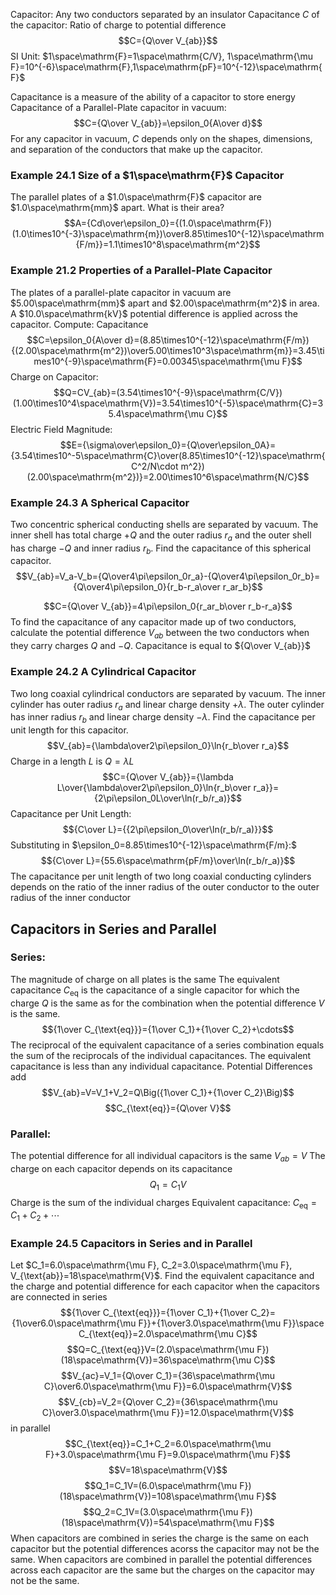 Capacitor: Any two conductors separated by an insulator 
Capacitance $C$ of the capacitor: Ratio of charge to potential difference $$C={Q\over V_{ab}}$$
SI Unit: $1\space\mathrm{F}=1\space\mathrm{C/V}, 1\space\mathrm{\mu F}=10^{-6}\space\mathrm{F},1\space\mathrm{pF}=10^{-12}\space\mathrm{F}$

Capacitance is a measure of the ability of a capacitor to store energy 
Capacitance of a Parallel-Plate capacitor in vacuum: $$C={Q\over V_{ab}}=\epsilon_0{A\over d}$$
For any capacitor in vacuum, $C$ depends only on the shapes, dimensions, and separation of the conductors that make up the capacitor.

### Example 24.1 Size of a $1\space\mathrm{F}$ Capacitor
The parallel plates of a $1.0\space\mathrm{F}$ capacitor are $1.0\space\mathrm{mm}$ apart. What is their area?
$$A={Cd\over\epsilon_0}={(1.0\space\mathrm{F})(1.0\times10^{-3}\space\mathrm{m})\over8.85\times10^{-12}\space\mathrm{F/m}}=1.1\times10^8\space\mathrm{m^2}$$

### Example 21.2 Properties of a Parallel-Plate Capacitor 
The plates of a parallel-plate capacitor in vacuum are $5.00\space\mathrm{mm}$ apart and $2.00\space\mathrm{m^2}$ in area. A $10.0\space\mathrm{kV}$ potential difference is applied across the capacitor. Compute:
Capacitance $$C=\epsilon_0{A\over d}=(8.85\times10^{-12}\space\mathrm{F/m}){(2.00\space\mathrm{m^2})\over5.00\times10^3\space\mathrm{m}}=3.45\times10^{-9}\space\mathrm{F}=0.00345\space\mathrm{\mu F}$$
Charge on Capacitor: $$Q=CV_{ab}=(3.54\times10^{-9}\space\mathrm{C/V})(1.00\times10^4\space\mathrm{V})=3.54\times10^{-5}\space\mathrm{C}=35.4\space\mathrm{\mu C}$$
Electric Field Magnitude: 
$$E={\sigma\over\epsilon_0}={Q\over\epsilon_0A}={3.54\times10^-5\space\mathrm{C}\over(8.85\times10^{-12}\space\mathrm{C^2/N\cdot m^2})(2.00\space\mathrm{m^2})}=2.00\times10^6\space\mathrm{N/C}$$

### Example 24.3 A Spherical Capacitor 
Two concentric spherical conducting shells are separated by vacuum. The inner shell has total charge $+Q$ and the outer radius $r_a$ and the outer shell has charge $-Q$ and inner radius $r_b$. Find the capacitance of this spherical capacitor. 
$$V_{ab}=V_a-V_b={Q\over4\pi\epsilon_0r_a}-{Q\over4\pi\epsilon_0r_b}={Q\over4\pi\epsilon_0}{r_b-r_a\over r_ar_b}$$

$$C={Q\over V_{ab}}=4\pi\epsilon_0{r_ar_b\over r_b-r_a}$$
To find the capacitance of any capacitor made up of two conductors, calculate the potential difference $V_{ab}$ between the two conductors when they carry charges $Q$ and $-Q$. Capacitance is equal to ${Q\over V_{ab}}$

### Example 24.2 A Cylindrical Capacitor
Two long coaxial cylindrical conductors are separated by vacuum. The inner cylinder has outer radius $r_a$ and linear charge density $+\lambda$. The outer cylinder has inner radius $r_b$ and linear charge density $-\lambda$. Find the capacitance per unit length for this capacitor. $$V_{ab}={\lambda\over2\pi\epsilon_0}\ln{r_b\over r_a}$$
Charge in a length $L$ is $Q=\lambda L$ $$C={Q\over V_{ab}}={\lambda L\over{\lambda\over2\pi\epsilon_0}\ln{r_b\over r_a}}={2\pi\epsilon_0L\over\ln(r_b/r_a)}$$
Capacitance per Unit Length: $${C\over L}={{2\pi\epsilon_0\over\ln(r_b/r_a)}}$$
Substituting in $\epsilon_0=8.85\times10^{-12}\space\mathrm{F/m}:$ $${C\over L}={55.6\space\mathrm{pF/m}\over\ln(r_b/r_a)}$$
The capacitance per unit length of two long coaxial conducting cylinders depends on the ratio of the inner radius of the outer conductor to the outer radius of the inner conductor

## Capacitors in Series and Parallel 

### Series:
The magnitude of charge on all plates is the same
The equivalent capacitance $C_{\text{eq}}$ is the capacitance of a single capacitor for which the charge $Q$ is the same as for the combination when the potential difference $V$ is the same. 
$${1\over C_{\text{eq}}}={1\over C_1}+{1\over C_2}+\cdots$$
The reciprocal of the equivalent capacitance of a series combination equals the sum of the reciprocals of the individual capacitances. The equivalent capacitance is less than any individual capacitance.
Potential Differences add 
$$V_{ab}=V=V_1+V_2=Q\Big({1\over C_1}+{1\over C_2}\Big)$$
$$C_{\text{eq}}={Q\over V}$$

### Parallel: 
The potential difference for all individual capacitors is the same $V_{ab}=V$
The charge on each capacitor depends on its capacitance $$Q_1=C_1V$$
Charge is the sum of the individual charges 
Equivalent capacitance: $C_{\text{eq}}=C_1+C_2+\cdots$

### Example 24.5 Capacitors in Series and in Parallel
Let $C_1=6.0\space\mathrm{\mu F}, C_2=3.0\space\mathrm{\mu F}, V_{\text{ab}}=18\space\mathrm{V}$.  Find the equivalent capacitance and the charge and potential difference for each capacitor when the capacitors are connected in series
$${1\over C_{\text{eq}}}={1\over C_1}+{1\over C_2}={1\over6.0\space\mathrm{\mu F}}+{1\over3.0\space\mathrm{\mu F}}\space C_{\text{eq}}=2.0\space\mathrm{\mu C}$$
$$Q=C_{\text{eq}}V=(2.0\space\mathrm{\mu F})(18\space\mathrm{V})=36\space\mathrm{\mu C}$$
$$V_{ac}=V_1={Q\over C_1}={36\space\mathrm{\mu C}\over6.0\space\mathrm{\mu F}}=6.0\space\mathrm{V}$$
$$V_{cb}=V_2={Q\over C_2}={36\space\mathrm{\mu C}\over3.0\space\mathrm{\mu F}}=12.0\space\mathrm{V}$$
in parallel
$$C_{\text{eq}}=C_1+C_2=6.0\space\mathrm{\mu F}+3.0\space\mathrm{\mu F}=9.0\space\mathrm{\mu F}$$
$$V=18\space\mathrm{V}$$
$$Q_1=C_1V=(6.0\space\mathrm{\mu F})(18\space\mathrm{V})=108\space\mathrm{\mu F}$$
$$Q_2=C_1V=(3.0\space\mathrm{\mu F})(18\space\mathrm{V})=54\space\mathrm{\mu F}$$
When capacitors are combined in series the charge is the same on each capacitor but the potential differences acorss the capacitor may not be the same. 
When capacitors are combined in parallel the potential differences across each capacitor are the same but the charges on the capacitor may not be the same. 



